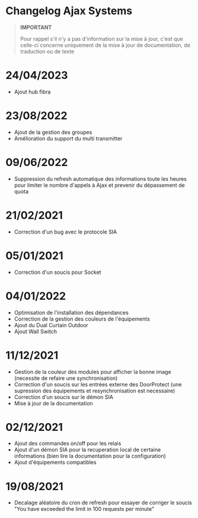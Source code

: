 # Changelog Ajax Systems

>**IMPORTANT**
>
>Pour rappel s'il n'y a pas d'information sur la mise à jour, c'est que celle-ci concerne uniquement de la mise à jour de documentation, de traduction ou de texte

# 24/04/2023

- Ajout hub fibra

# 23/08/2022

- Ajout de la gestion des groupes
- Amélioration du support du multi transmitter

# 09/06/2022

- Suppression du refresh automatique des informations toute les heures pour limiter le nombre d'appels à Ajax et prevenir du dépassement de quota

# 21/02/2021

- Correction d'un bug avec le protocole SIA

# 05/01/2021

- Correction d'un soucis pour Socket

# 04/01/2022

- Optimisation de l'installation des dépendances
- Correction de la gestion des couleurs de l'équipements
- Ajout du Dual Curtain Outdoor
- Ajout Wall Switch

# 11/12/2021

- Gestion de la couleur des modules pour afficher la bonne image (necessite de refaire une synchronisation)
- Correction d'un soucis sur les entrées externe des DoorProtect (une supression des équipements et resynchronisation est necessaire)
- Correction d'un soucis sur le démon SIA
- Mise à jour de la documentation

# 02/12/2021

- Ajout des commandes on/off pour les relais
- Ajout d'un démon SIA pour la recuperation local de certaine informations (bien lire la documentation pour la configuration)
- Ajout d'équipements compatibles

# 19/08/2021

- Decalage aléatoire du cron de refresh pour essayer de corriger le soucis "You have exceeded the limit in 100 requests per minute"
